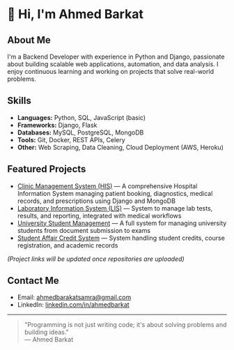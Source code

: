 # 👋 Hi, I'm Ahmed Barkat

## About Me
I'm a Backend Developer with experience in Python and Django, passionate about building scalable web applications, automation, and data analysis. I enjoy continuous learning and working on projects that solve real-world problems.

## Skills
- **Languages:** Python, SQL, JavaScript (basic)  
- **Frameworks:** Django, Flask  
- **Databases:** MySQL, PostgreSQL, MongoDB  
- **Tools:** Git, Docker, REST APIs, Celery  
- **Other:** Web Scraping, Data Cleaning, Cloud Deployment (AWS, Heroku)

## Featured Projects
- [Clinic Management System (HIS)](#) — A comprehensive Hospital Information System managing patient booking, diagnostics, medical records, and prescriptions using Django and MongoDB  
- [Laboratory Information System (LIS)](#) — System to manage lab tests, results, and reporting, integrated with medical workflows  
- [University Student Management](#) — A full system for managing university students from document submission to exams  
- [Student Affair Credit System](#) — System handling student credits, course registration, and academic records

*(Project links will be updated once repositories are uploaded)*

## Contact Me
- Email: ahmedbarakatsamra@gmail.com
- LinkedIn: [linkedin.com/in/ahmedbarkat](https://www.linkedin.com/in/ahmed-barakat-8b7b9922/)  
 

---

> "Programming is not just writing code; it's about solving problems and building ideas."  
> — Ahmed Barkat
